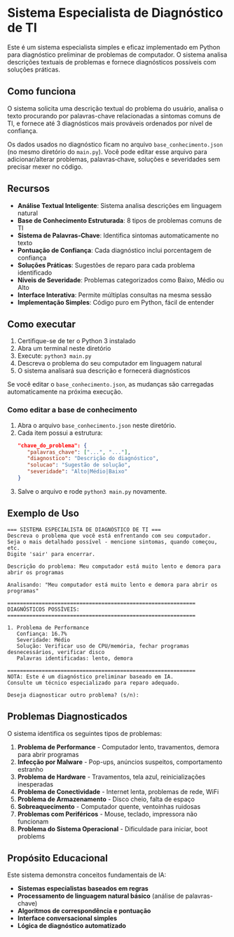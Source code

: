 # Sistema Especialista de Diagnóstico de TI

Este é um sistema especialista simples e eficaz implementado em Python para diagnóstico preliminar de problemas de computador. O sistema analisa descrições textuais de problemas e fornece diagnósticos possíveis com soluções práticas.

## Como funciona

O sistema solicita uma descrição textual do problema do usuário, analisa o texto procurando por palavras-chave relacionadas a sintomas comuns de TI, e fornece até 3 diagnósticos mais prováveis ordenados por nível de confiança.

Os dados usados no diagnóstico ficam no arquivo `base_conhecimento.json` (no mesmo diretório do `main.py`). Você pode editar esse arquivo para adicionar/alterar problemas, palavras‑chave, soluções e severidades sem precisar mexer no código.

## Recursos

- **Análise Textual Inteligente**: Sistema analisa descrições em linguagem natural
- **Base de Conhecimento Estruturada**: 8 tipos de problemas comuns de TI
- **Sistema de Palavras-Chave**: Identifica sintomas automaticamente no texto
- **Pontuação de Confiança**: Cada diagnóstico inclui porcentagem de confiança
- **Soluções Práticas**: Sugestões de reparo para cada problema identificado
- **Níveis de Severidade**: Problemas categorizados como Baixo, Médio ou Alto
- **Interface Interativa**: Permite múltiplas consultas na mesma sessão
- **Implementação Simples**: Código puro em Python, fácil de entender

## Como executar

1. Certifique-se de ter o Python 3 instalado
2. Abra um terminal neste diretório
3. Execute: `python3 main.py`
4. Descreva o problema do seu computador em linguagem natural
5. O sistema analisará sua descrição e fornecerá diagnósticos

Se você editar o `base_conhecimento.json`, as mudanças são carregadas automaticamente na próxima execução.

### Como editar a base de conhecimento

1. Abra o arquivo `base_conhecimento.json` neste diretório.
2. Cada item possui a estrutura:
    ```json
    "chave_do_problema": {
       "palavras_chave": ["...", "..."],
       "diagnostico": "Descrição do diagnóstico",
       "solucao": "Sugestão de solução",
       "severidade": "Alto|Médio|Baixo"
    }
    ```
3. Salve o arquivo e rode `python3 main.py` novamente.

## Exemplo de Uso

```
=== SISTEMA ESPECIALISTA DE DIAGNÓSTICO DE TI ===
Descreva o problema que você está enfrentando com seu computador.
Seja o mais detalhado possível - mencione sintomas, quando começou, etc.
Digite 'sair' para encerrar.

Descrição do problema: Meu computador está muito lento e demora para abrir os programas

Analisando: "Meu computador está muito lento e demora para abrir os programas"

============================================================
DIAGNÓSTICOS POSSÍVEIS:
============================================================

1. Problema de Performance
   Confiança: 16.7%
   Severidade: Médio
   Solução: Verificar uso de CPU/memória, fechar programas desnecessários, verificar disco
   Palavras identificadas: lento, demora

============================================================
NOTA: Este é um diagnóstico preliminar baseado em IA.
Consulte um técnico especializado para reparo adequado.

Deseja diagnosticar outro problema? (s/n):
```

<!-- Modo Demonstração removido: a aplicação agora exige uso interativo em terminal -->

## Problemas Diagnosticados

O sistema identifica os seguintes tipos de problemas:

1. **Problema de Performance** - Computador lento, travamentos, demora para abrir programas
2. **Infecção por Malware** - Pop-ups, anúncios suspeitos, comportamento estranho
3. **Problema de Hardware** - Travamentos, tela azul, reinicializações inesperadas
4. **Problema de Conectividade** - Internet lenta, problemas de rede, WiFi
5. **Problema de Armazenamento** - Disco cheio, falta de espaço
6. **Sobreaquecimento** - Computador quente, ventoinhas ruidosas
7. **Problemas com Periféricos** - Mouse, teclado, impressora não funcionam
8. **Problema do Sistema Operacional** - Dificuldade para iniciar, boot problems

## Propósito Educacional

Este sistema demonstra conceitos fundamentais de IA:
- **Sistemas especialistas baseados em regras**
- **Processamento de linguagem natural básico** (análise de palavras-chave)
- **Algoritmos de correspondência e pontuação**
- **Interface conversacional simples**
- **Lógica de diagnóstico automatizado**
